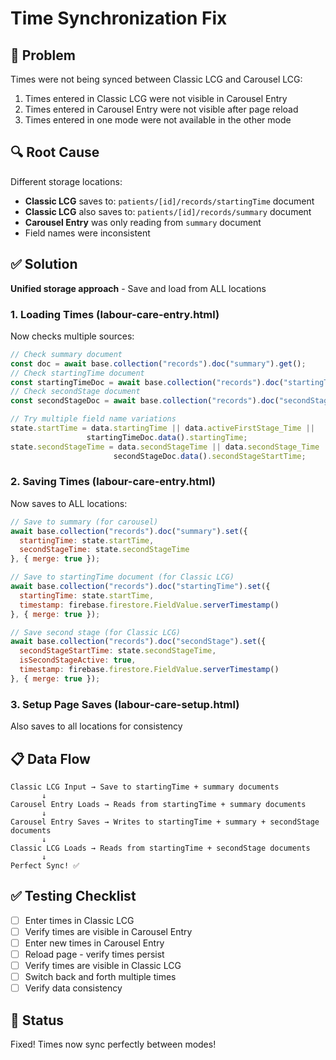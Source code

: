 # Time Synchronization Fix

## 🐛 Problem
Times were not being synced between Classic LCG and Carousel LCG:
1. Times entered in Classic LCG were not visible in Carousel Entry
2. Times entered in Carousel Entry were not visible after page reload
3. Times entered in one mode were not available in the other mode

## 🔍 Root Cause
Different storage locations:
- **Classic LCG** saves to: `patients/[id]/records/startingTime` document
- **Classic LCG** also saves to: `patients/[id]/records/summary` document
- **Carousel Entry** was only reading from `summary` document
- Field names were inconsistent

## ✅ Solution
**Unified storage approach** - Save and load from ALL locations

### 1. Loading Times (labour-care-entry.html)
Now checks multiple sources:
```javascript
// Check summary document
const doc = await base.collection("records").doc("summary").get();
// Check startingTime document
const startingTimeDoc = await base.collection("records").doc("startingTime").get();
// Check secondStage document
const secondStageDoc = await base.collection("records").doc("secondStage").get();

// Try multiple field name variations
state.startTime = data.startingTime || data.activeFirstStage_Time || 
                 startingTimeDoc.data().startingTime;
state.secondStageTime = data.secondStageTime || data.secondStage_Time ||
                       secondStageDoc.data().secondStageStartTime;
```

### 2. Saving Times (labour-care-entry.html)
Now saves to ALL locations:
```javascript
// Save to summary (for carousel)
await base.collection("records").doc("summary").set({
  startingTime: state.startTime,
  secondStageTime: state.secondStageTime
}, { merge: true });

// Save to startingTime document (for Classic LCG)
await base.collection("records").doc("startingTime").set({
  startingTime: state.startTime,
  timestamp: firebase.firestore.FieldValue.serverTimestamp()
}, { merge: true });

// Save second stage (for Classic LCG)
await base.collection("records").doc("secondStage").set({
  secondStageStartTime: state.secondStageTime,
  isSecondStageActive: true,
  timestamp: firebase.firestore.FieldValue.serverTimestamp()
}, { merge: true });
```

### 3. Setup Page Saves (labour-care-setup.html)
Also saves to all locations for consistency

## 📋 Data Flow
```
Classic LCG Input → Save to startingTime + summary documents
       ↓
Carousel Entry Loads → Reads from startingTime + summary documents
       ↓
Carousel Entry Saves → Writes to startingTime + summary + secondStage documents
       ↓
Classic LCG Loads → Reads from startingTime + secondStage documents
       ↓
Perfect Sync! ✅
```

## ✅ Testing Checklist
- [ ] Enter times in Classic LCG
- [ ] Verify times are visible in Carousel Entry
- [ ] Enter new times in Carousel Entry
- [ ] Reload page - verify times persist
- [ ] Verify times are visible in Classic LCG
- [ ] Switch back and forth multiple times
- [ ] Verify data consistency

## 🚀 Status
Fixed! Times now sync perfectly between modes!
